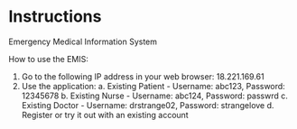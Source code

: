 # Instructions
Emergency Medical Information System

How to use the EMIS:

1) Go to the following IP address in your web browser: 18.221.169.61
2) Use the application:
  a. Existing Patient - Username: abc123, Password: 12345678
  b. Existing Nurse - Username: abc124, Password: passwrd
  c. Existing Doctor - Username: drstrange02, Password: strangelove
  d. Register or try it out with an existing account

